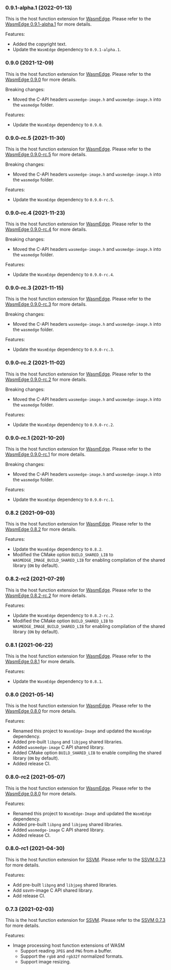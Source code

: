 ### 0.9.1-alpha.1 (2022-01-13)

This is the host function extension for [WasmEdge](https://github.com/WasmEdge/WasmEdge).
Please refer to the [WasmEdge 0.9.1-alpha.1](https://github.com/WasmEdge/WasmEdge/releases/tag/0.9.1-alpha.1) for more details.

Features:

* Added the copyright text.
* Update the `WasmEdge` dependency to `0.9.1-alpha.1`.

### 0.9.0 (2021-12-09)

This is the host function extension for [WasmEdge](https://github.com/WasmEdge/WasmEdge).
Please refer to the [WasmEdge 0.9.0](https://github.com/WasmEdge/WasmEdge/releases/tag/0.9.0) for more details.

Breaking changes:

* Moved the C-API headers `wasmedge-image.h` and `wasmedge-image.h` into the `wasmedge` folder.

Features:

* Update the `WasmEdge` dependency to `0.9.0`.

### 0.9.0-rc.5 (2021-11-30)

This is the host function extension for [WasmEdge](https://github.com/WasmEdge/WasmEdge).
Please refer to the [WasmEdge 0.9.0-rc.5](https://github.com/WasmEdge/WasmEdge/releases/tag/0.9.0-rc.5) for more details.

Breaking changes:

* Moved the C-API headers `wasmedge-image.h` and `wasmedge-image.h` into the `wasmedge` folder.

Features:

* Update the `WasmEdge` dependency to `0.9.0-rc.5`.

### 0.9.0-rc.4 (2021-11-23)

This is the host function extension for [WasmEdge](https://github.com/WasmEdge/WasmEdge).
Please refer to the [WasmEdge 0.9.0-rc.4](https://github.com/WasmEdge/WasmEdge/releases/tag/0.9.0-rc.4) for more details.

Breaking changes:

* Moved the C-API headers `wasmedge-image.h` and `wasmedge-image.h` into the `wasmedge` folder.

Features:

* Update the `WasmEdge` dependency to `0.9.0-rc.4`.

### 0.9.0-rc.3 (2021-11-15)

This is the host function extension for [WasmEdge](https://github.com/WasmEdge/WasmEdge).
Please refer to the [WasmEdge 0.9.0-rc.3](https://github.com/WasmEdge/WasmEdge/releases/tag/0.9.0-rc.3) for more details.

Breaking changes:

* Moved the C-API headers `wasmedge-image.h` and `wasmedge-image.h` into the `wasmedge` folder.

Features:

* Update the `WasmEdge` dependency to `0.9.0-rc.3`.

### 0.9.0-rc.2 (2021-11-02)

This is the host function extension for [WasmEdge](https://github.com/WasmEdge/WasmEdge).
Please refer to the [WasmEdge 0.9.0-rc.2](https://github.com/WasmEdge/WasmEdge/releases/tag/0.9.0-rc.2) for more details.

Breaking changes:

* Moved the C-API headers `wasmedge-image.h` and `wasmedge-image.h` into the `wasmedge` folder.

Features:

* Update the `WasmEdge` dependency to `0.9.0-rc.2`.

### 0.9.0-rc.1 (2021-10-20)

This is the host function extension for [WasmEdge](https://github.com/WasmEdge/WasmEdge).
Please refer to the [WasmEdge 0.9.0-rc.1](https://github.com/WasmEdge/WasmEdge/releases/tag/0.9.0-rc.1) for more details.

Breaking changes:

* Moved the C-API headers `wasmedge-image.h` and `wasmedge-image.h` into the `wasmedge` folder.

Features:

* Update the `WasmEdge` dependency to `0.9.0-rc.1`.

### 0.8.2 (2021-09-03)

This is the host function extension for [WasmEdge](https://github.com/WasmEdge/WasmEdge).
Please refer to the [WasmEdge 0.8.2](https://github.com/WasmEdge/WasmEdge/releases/tag/0.8.2) for more details.

Features:

* Update the `WasmEdge` dependency to `0.8.2`.
* Modified the CMake option `BUILD_SHARED_LIB` to `WASMEDGE_IMAGE_BUILD_SHARED_LIB` for enabling compilation of the shared library (`ON` by default).

### 0.8.2-rc2 (2021-07-29)

This is the host function extension for [WasmEdge](https://github.com/WasmEdge/WasmEdge).
Please refer to the [WasmEdge 0.8.2-rc.2](https://github.com/WasmEdge/WasmEdge/releases/tag/0.8.2-rc.2) for more details.

Features:

* Update the `WasmEdge` dependency to `0.8.2-rc.2`.
* Modified the CMake option `BUILD_SHARED_LIB` to `WASMEDGE_IMAGE_BUILD_SHARED_LIB` for enabling compilation of the shared library (`ON` by default).

### 0.8.1 (2021-06-22)

This is the host function extension for [WasmEdge](https://github.com/WasmEdge/WasmEdge).
Please refer to the [WasmEdge 0.8.1](https://github.com/WasmEdge/WasmEdge/releases/tag/0.8.1) for more details.

Features:

* Update the `WasmEdge` dependency to `0.8.1`.

### 0.8.0 (2021-05-14)

This is the host function extension for [WasmEdge](https://github.com/WasmEdge/WasmEdge).
Please refer to the [WasmEdge 0.8.0](https://github.com/WasmEdge/WasmEdge/releases/tag/0.8.0) for more details.

Features:

* Renamed this project to `WasmEdge-Image` and updated the `WasmEdge` dependency.
* Added pre-built `libpng` and `libjpeg` shared libraries.
* Added `wasmedge-image` C API shared library.
* Added CMake option `BUILD_SHARED_LIB` to enable compiling the shared library (`ON` by default).
* Added release CI.

### 0.8.0-rc2 (2021-05-07)

This is the host function extension for [WasmEdge](https://github.com/WasmEdge/WasmEdge).
Please refer to the [WasmEdge 0.8.0](https://github.com/WasmEdge/WasmEdge/releases/tag/0.8.0) for more details.

Features:

* Renamed this project to `WasmEdge-Image` and updated the `WasmEdge` dependency.
* Added pre-built `libpng` and `libjpeg` shared libraries.
* Added `wasmedge-image` C API shared library.
* Added release CI.

### 0.8.0-rc1 (2021-04-30)

This is the host function extension for [SSVM](https://github.com/second-state/SSVM).
Please refer to the [SSVM 0.7.3](https://github.com/second-state/SSVM/releases/tag/0.7.3) for more details.

Features:

* Add pre-built `libpng` and `libjpeg` shared libraries.
* Add ssvm-image C API shared library.
* Add release CI.

### 0.7.3 (2021-02-03)

This is the host function extension for [SSVM](https://github.com/second-state/SSVM).
Please refer to the [SSVM 0.7.3](https://github.com/second-state/SSVM/releases/tag/0.7.3) for more details.

Features:

* Image processing host function extensions of WASM
  * Support reading `JPEG` and `PNG` from a buffer.
  * Support the `rgb8` and `rgb32f` normalized formats.
  * Support image resizing.
